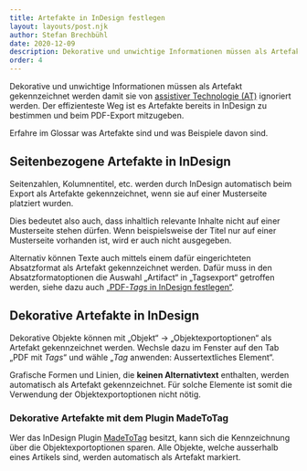 ```yaml
---
title: Artefakte in InDesign festlegen
layout: layouts/post.njk
author: Stefan Brechbühl
date: 2020-12-09
description: Dekorative und unwichtige Informationen müssen als Artefakt gekennzeichnet werden damit sie von assistiver Technologie (AT) ignoriert werden. Der effizienteste Weg ist es Artefakte bereits in InDesign zu bestimmen und beim PDF-Export mitzugeben.
order: 4
---
```


Dekorative und unwichtige Informationen müssen als Artefakt gekennzeichnet werden damit sie von [assistiver Technologie (AT)](/de/glossary/#assistive-technologie) ignoriert werden. Der effizienteste Weg ist es Artefakte bereits in InDesign zu bestimmen und beim PDF-Export mitzugeben.

<p class="note">
  Erfahre im Glossar was <Link to="/de/glossary/#Artefakt/">Artefakte</Link> sind und was Beispiele
  davon sind.
</p>

## Seitenbezogene Artefakte in InDesign

Seitenzahlen, Kolumnentitel, etc. werden durch InDesign automatisch beim Export als Artefakte gekennzeichnet, wenn sie auf einer Musterseite platziert wurden.

Dies bedeutet also auch, dass inhaltlich relevante Inhalte nicht auf einer Musterseite stehen dürfen. Wenn beispielsweise der Titel nur auf einer Musterseite vorhanden ist, wird er auch nicht ausgegeben.

Alternativ können Texte auch mittels einem dafür eingerichteten Absatzformat als Artefakt gekennzeichnet werden. Dafür muss in den Absatzformatoptionen die Auswahl „Artifact“ in „Tagsexport“ getroffen werden, siehe dazu auch [„PDF-_Tags_ in InDesign festlegen“](/de/basics/indesign/defining-pdf-tags-in-indesign/).

## Dekorative Artefakte in InDesign

Dekorative Objekte können mit „Objekt“ → „Objektexportoptionen“ als Artefakt gekennzeichnet werden. Wechsle dazu im Fenster auf den Tab „PDF mit _Tags_“ und wähle „_Tag_ anwenden: Aussertextliches Element“.

<p class="note">
  Grafische Formen und Linien, die <strong>keinen Alternativtext</strong> enthalten, werden
  automatisch als Artefakt gekennzeichnet. Für solche Elemente ist somit die Verwendung der
  Objektexportoptionen nicht nötig.
</p>

### Dekorative Artefakte mit dem Plugin MadeToTag

Wer das InDesign Plugin [MadeToTag](https://www.axaio.com/doku.php/de:products:madetotag) besitzt, kann sich die Kennzeichnung über die Objektexportoptionen sparen. Alle Objekte, welche ausserhalb eines Artikels sind, werden automatisch als Artefakt markiert.
